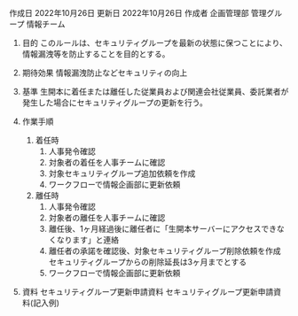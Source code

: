 作成日 2022年10月26日
更新日 2022年10月26日
作成者 企画管理部 管理グループ 情報チーム

1. 目的
このルールは、セキュリティグループを最新の状態に保つことにより、情報漏洩等を防止することを目的とする。

1. 期待効果
情報漏洩防止などセキュリティの向上

1. 基準
生開本に着任または離任した従業員および関連会社従業員、委託業者が発生した場合にセキュリティグループの更新を行う。

1. 作業手順
	1. 着任時
		1. 人事発令確認
		2. 対象者の着任を人事チームに確認
		3. 対象セキュリティグループ追加依頼を作成
		4. ワークフローで情報企画部に更新依頼
	2. 離任時
		1. 人事発令確認
		2. 対象者の離任を人事チームに確認
		3. 離任後、1ヶ月経過後に離任者に「生開本サーバーにアクセスできなくなります」と連絡
		4. 離任者の承諾を確認後、対象セキュリティグループ削除依頼を作成
		   セキュリティグループからの削除延長は3ヶ月までとする
		5. ワークフローで情報企画部に更新依頼

1. 資料
セキュリティグループ更新申請資料
セキュリティグループ更新申請資料(記入例)
